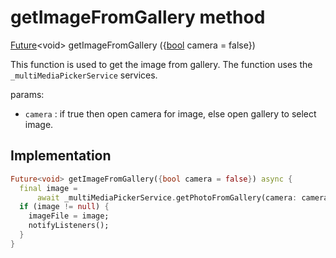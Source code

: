 


# getImageFromGallery method








[Future](https://api.flutter.dev/flutter/dart-async/Future-class.html)&lt;void> getImageFromGallery
(\{[bool](https://api.flutter.dev/flutter/dart-core/bool-class.html) camera = false})





<p>This function is used to get the image from gallery.
The function uses the <code>_multiMediaPickerService</code> services.</p>
<p>params:</p>
<ul>
<li><code>camera</code> : if true then open camera for image, else open gallery to select image.</li>
</ul>



## Implementation

```dart
Future<void> getImageFromGallery({bool camera = false}) async {
  final image =
      await _multiMediaPickerService.getPhotoFromGallery(camera: camera);
  if (image != null) {
    imageFile = image;
    notifyListeners();
  }
}
```







